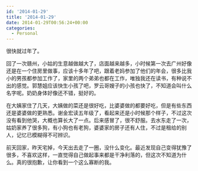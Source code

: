 ```yaml
---
id: '2014-01-29'
title: '2014-01-29'
date: 2014-01-29T00:56:24+00:00
categories:
  - Personal
---
```

很快就过年了。

回了一次赣州，小姑的生意越做越大了，店面越来越多，小时候第一次去广州好像还是在一个住房里做事，应该十多年了吧，跟着老妈参加了他们的年会，很多比我小的男孩都参加工作了，家里的两个弟弟也都在工作，唯独我还在读书，有种说不出的感觉。郭慧姐应该快生小孩了吧，罗云哥嫂子的小孩也快了，不知道会叫什么名字呢。奶奶身体好像还不错，挺好的。

在大姨家住了几天，大姨做的菜还是很好吃，比婆婆做的都要好吃，但是有些东西还是婆婆做的更熟悉。谢金宏读五年级了，看起来还是小时候那个样子，不过这次没有看到他哭，大概也算长大了一点。后来感冒了，很不舒服。去水东走了一次，姑奶家养了很多狗，有小狗也有老狗，婆婆家的房子还有人住，不过是租给的别人，记忆已模糊得不可辨识。

前天回家，昨天宅掉，今天出去走了一圈，没什么变化。最近发现自己变得犹豫了很多，不喜欢这样，一直觉得自己做起事来都是干净利落的，但这次不知道为什么。真的很抱歉，让你看到一个这么寡断的我。
